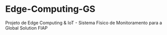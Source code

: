 # Edge-Computing-GS
Projeto de Edge Computing &amp; IoT - Sistema Físico de Monitoramento para a Global Solution FIAP
